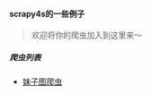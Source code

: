 #### scrapy4s的一些例子

> 欢迎将你的爬虫加入到这里来～



##### 爬虫列表

 - [妹子图爬虫](./src/main/scala/MeiziSpider.scala)

